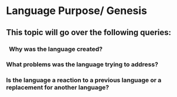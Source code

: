 # Language Purpose/ Genesis
## This topic will go over the following queries:
### &nbsp; Why was the language created?
### What problems was the language trying to address?
### Is the language a reaction to a previous language or a replacement for another language?

